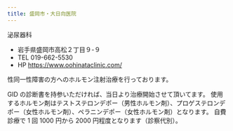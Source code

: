 ```yaml
---
title: 盛岡市・大日向医院
---
```


泌尿器科

- 岩手県盛岡市高松２丁目９-９
- TEL 019-662-5530
- HP <https://www.oohinataclinic.com/>

性同一性障害の方へのホルモン注射治療を行っております。

GID の診断書を持参いただければ、当日より治療開始させて頂いてます。
使用するホルモン剤はテストステロンデポー（男性ホルモン剤）、プロゲステロンデポー（女性ホルモン剤）、ペラニンデポー（女性ホルモン剤）となります。
自費診療で 1 回 1000 円から 2000 円程度となります（診察代別）。
